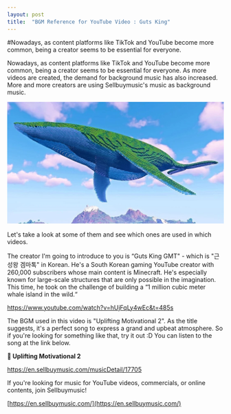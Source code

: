 ```yaml
---
layout: post
title:  "BGM Reference for YouTube Video : Guts King"
---
```

#Nowadays, as content platforms like TikTok and YouTube become more common, being a creator seems to be essential for everyone.

Nowadays, as content platforms like TikTok and YouTube become more common, being a creator seems to be essential for everyone. As more videos are created, the demand for background music has also increased. More and more creators are using Sellbuymusic's music as background music.

![firstimage](../images/2023-04-20-first/firstimage.jpg)


Let's take a look at some of them and see which ones are used in which videos.

The creator I'm going to introduce to you is “Guts King GMT" - which is "근성왕 겜마톡" in Korean. He's a South Korean gaming YouTube creator with 260,000 subscribers whose main content is Minecraft. He's especially known for large-scale structures that are only possible in the imagination. This time, he took on the challenge of building a “1 million cubic meter whale island in the wild.“

https://www.youtube.com/watch?v=hUjFqLy4wEc&t=485s

The BGM used in this video is "Uplifting Motivational 2". As the title suggests, it's a perfect song to express a grand and upbeat atmosphere. So if you're looking for something like that, try it out :D You can listen to the song at the link below.

**🎵 Uplifting Motivational 2**

https://en.sellbuymusic.com/musicDetail/17705

If you're looking for music for YouTube videos, commercials, or online contents, join Sellbuymusic!

[https://en.sellbuymusic.com/](https://en.sellbuymusic.com/)
